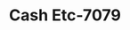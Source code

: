 ---
f_zip-code: 42164
f_state-code: KY
title: Cash Etc-7079
f_phone: 270-237-9693
f_city-only: Scottsville
f_address: 1028 Old Gallatin Rd Scottsville
f_location-unique-id: '7079'
slug: cash-etc-7079
updated-on: '2024-05-30T13:46:58.046Z'
created-on: '2024-05-30T13:36:59.803Z'
published-on: '2024-05-30T13:54:32.469Z'
f_city-state: cms/city/scottsville-ky.md
f_company: cms/company/cash-etc.md
f_state: cms/state/kentucky.md
layout: '[payday-loan].html'
tags: payday-loan
---